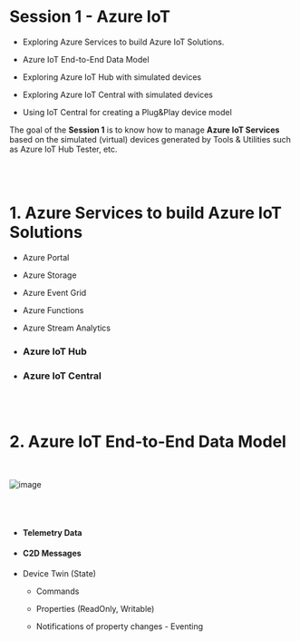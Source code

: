 <h1>Session 1 - Azure IoT</h1>
  <ul>
    <li><p>Exploring Azure Services to build Azure IoT Solutions.</p></li>
    <li><p>Azure IoT End-to-End Data Model</p></li>
    <li><p>Exploring Azure IoT Hub with simulated devices</p></li>
    <li><p>Exploring Azure IoT Central with simulated devices</p></li> 
    <li><p>Using IoT Central for creating a Plug&Play device model</p></li> 
   </ul>
  
The goal of the <b>Session 1</b> is to know how to manage <b>Azure IoT Services</b> based on the simulated (virtual) devices generated by Tools & Utilities such as Azure IoT Hub Tester, etc.  
  
  
  
<br />
<br />
<h1>1. Azure Services to build Azure IoT Solutions</h1>
 <ul>
    <li><p>Azure Portal </p></li> 
    <li><p>Azure Storage</p></li>
    <li><p>Azure Event Grid </p></li>
    <li><p>Azure Functions </p></li>
    <li><p>Azure Stream Analytics </p></li> 
  <li><h3><p>Azure IoT Hub </p></h3></li> 
    <li><p><h3>Azure IoT Central </p></h3></li> 
   </ul>
   
<br />
<br />  
<h1>2. Azure IoT End-to-End Data Model</h1>

<br />

![image](https://github.com/romankiss/R-IoT/assets/30365471/7997c7a8-475f-45a8-9f9e-dbfa9019b368)

<br />
<br />  
 <ul>
  <li><p><h4>Telemetry Data</h4></p></li>
    <li><p><h4>C2D Messages</h4></p></li>
    <li><p>Device Twin (State)</p></li>
       <ul>
        <li><p>Commands</p></li>
        <li>Properties (ReadOnly, Writable)</p></li> 
        <li><p>Notifications of property changes - Eventing</p></li> 
       </ul>
   </ul>

